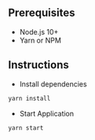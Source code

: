 ## Prerequisites
- Node.js 10+
- Yarn or NPM

## Instructions
- Install dependencies
```bash
yarn install
```
- Start Application
```bash
yarn start
```
